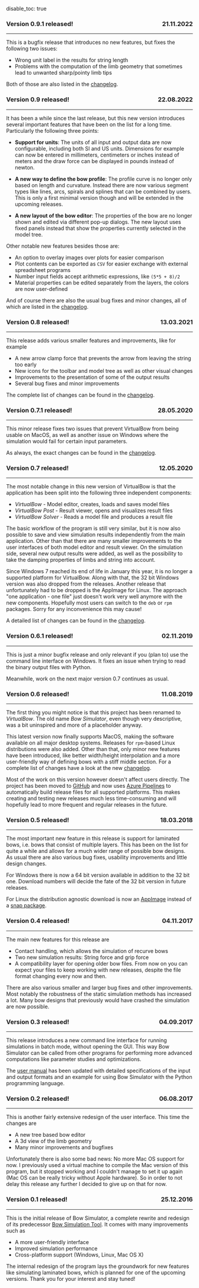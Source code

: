 disable_toc: true

### <p style="text-align:left;">Version 0.9.1 released! <span style="float:right;">21.11.2022</span></p>

---

This is a bugfix release that introduces no new features, but fixes the following two issues:

* Wrong unit label in the results for string length
* Problems with the computation of the limb geometry that sometimes lead to unwanted sharp/pointy limb tips

Both of those are also listed in the [changelog](https://github.com/bow-simulation/virtualbow/blob/develop/CHANGELOG.md#v091).

### <p style="text-align:left;">Version 0.9 released! <span style="float:right;">22.08.2022</span></p>

---

It has been a while since the last release, but this new version introduces several important features that have been on the list for a long time.
Particularly the following three points:

* **Support for units**: The units of all input and output data are now configurable, including both SI and US units. Dimensions for example can now be entered in millimeters, centimeters or inches instead of meters and the draw force can be displayed in pounds instead of newton.

* **A new way to define the bow profile**: The profile curve is no longer only based on length and curvature. Instead there are now various segment types like lines, arcs, spirals and splines that can be combined by users. This is only a first minimal version though and will be extended in the upcoming releases.

* **A new layout of the bow editor**: The properties of the bow are no longer shown and edited via different pop-up dialogs. The new layout uses fixed panels instead that show the properties currently selected in the model tree.

Other notable new features besides those are:

* An option to overlay images over plots for easier comparison
* Plot contents can be exported as `CSV` for easier exchange with external spreadsheet programs
* Number input fields accept arithmetic expressions, like `(5*5 + 8)/2`
* Material properties can be edited separately from the layers, the colors are now user-defined

And of course there are also the usual bug fixes and minor changes, all of which are listed in the [changelog](https://github.com/bow-simulation/virtualbow/blob/develop/CHANGELOG.md#v090).

### <p style="text-align:left;">Version 0.8 released! <span style="float:right;">13.03.2021</span></p>

---

This release adds various smaller features and improvements, like for example

* A new arrow clamp force that prevents the arrow from leaving the string too early
* New icons for the toolbar and model tree as well as other visual changes
* Improvements to the presentation of some of the output results
* Several bug fixes and minor improvements

The complete list of changes can be found in the [changelog](https://github.com/bow-simulation/virtualbow/blob/develop/CHANGELOG.md#v080).

### <p style="text-align:left;">Version 0.7.1 released! <span style="float:right;">28.05.2020</span></p>

---

This minor release fixes two issues that prevent VirtualBow from being usable on MacOS, as well as another issue on Windows where the simulation would fail for certain input parameters.

As always, the exact changes can be found in the [changelog](https://github.com/bow-simulation/virtualbow/blob/develop/CHANGELOG.md#v071).

### <p style="text-align:left;">Version 0.7 released! <span style="float:right;">12.05.2020</span></p>

---

The most notable change in this new version of VirtualBow is that the application has been split into the following three independent components:

* *VirtualBow* - Model editor, creates, loads and saves model files
* *VirtualBow Post* - Result viewer, opens and visualizes result files
* *VirtualBow Solver* - Reads a model file and produces a result file

The basic workflow of the program is still very similar, but it is now also possible to save and view simulation results independently from the main application.
Other than that there are many smaller improvements to the user interfaces of both model editor and result viewer.
On the simulation side, several new output results were added, as well as the possibility to take the damping properties of limbs and string into account.

Since Windows 7 reached its end of life in January this year, it is no longer a supported platform for VirtualBow.
Along with that, the 32 bit Windows version was also dropped from the releases.
Another release that unfortunately had to be dropped is the AppImage for Linux.
The approach "one application - one file" just doesn't work very well anymore with the new components.
Hopefully most users can switch to the `deb` or `rpm` packages.
Sorry for any inconvenience this may cause!

A detailed list of changes can be found in the [changelog](https://github.com/bow-simulation/virtualbow/blob/develop/CHANGELOG.md#v070).

### <p style="text-align:left;">Version 0.6.1 released! <span style="float:right;">02.11.2019</span></p>

---

This is just a minor bugfix release and only relevant if you (plan to) use the command line interface on Windows.
It fixes an issue when trying to read the binary output files with Python.

Meanwhile, work on the next major version 0.7 continues as usual.

### <p style="text-align:left;">Version 0.6 released! <span style="float:right;">11.08.2019</span></p>

---

The first thing you might notice is that this project has been renamed to *VirtualBow*.
The old name *Bow Simulator*, even though very descriptive, was a bit uninspired and more of a placeholder anyway.

This latest version now finally supports MacOS, making the software available on all major desktop systems.
Releases for `rpm`-based Linux distributions were also added. Other than that, only minor new features have been introduced, like better width/height interpolation and a more user-friendly way of defining bows with a stiff middle section.
For a complete list of changes have a look at the new [changelog](https://github.com/bow-simulation/virtualbow/blob/develop/CHANGELOG.md).

Most of the work on this version however doesn't affect users directly.
The project has been moved to [GitHub](https://github.com/bow-simulation/virtualbow/) and now uses [Azure Pipelines](https://azure.microsoft.com/en-us/services/devops/pipelines/) to automatically build release files for all supported platforms.
This makes creating and testing new releases much less time-consuming and will hopefully lead to more frequent and regular releases in the future.

### <p style="text-align:left;">Version 0.5 released! <span style="float:right;">18.03.2018</span></p>

---

The most important new feature in this release is support for laminated bows, i.e. bows that consist of multiple layers.
This has been on the list for quite a while and allows for a much wider range of possible bow designs.
As usual there are also various bug fixes, usability improvements and little design changes.

For Windows there is now a 64 bit version available in addition to the 32 bit one.
Download numbers will decide the fate of the 32 bit version in future releases.

For Linux the distribution agnostic download is now an [AppImage](https://appimage.org/) instead of a [snap package](https://snapcraft.io/).

### <p style="text-align:left;">Version 0.4 released! <span style="float:right;">04.11.2017</span></p>

---

The main new features for this release are

* Contact handling, which allows the simulation of recurve bows
* Two new simulation results: String force and grip force
* A compatibility layer for opening older bow files. From now on you can expect your files to keep working with new releases, despite the file format changing every now and then.

There are also various smaller and larger bug fixes and other improvements.
Most notably the robustness of the static simulation methods has increased a lot.
Many bow designs that previously would have crashed the simulation are now possible.

### <p style="text-align:left;">Version 0.3 released! <span style="float:right;">04.09.2017</span></p>

---

This release introduces a new command line interface for running simulations in batch mode, without opening the GUI.
This way Bow Simulator can be called from other programs for performing more advanced computations like parameter studies and optimizations.

The [user manual](resources.md) has been updated with detailed specifications of the input and output formats and an example for using Bow Simulator with the Python programming language.

### <p style="text-align:left;">Version 0.2 released! <span style="float:right;">06.08.2017</span></p>

---

This is another fairly extensive redesign of the user interface.
This time the changes are

* A new tree based bow editor
* A 3d view of the limb geometry
* Many minor improvements and bugfixes

Unfortunately there is also some bad news: No more Mac OS support for now.
I previously used a virtual machine to compile the Mac version of this program, but it stopped working and I couldn't manage to set it up again (Mac OS can be really tricky without Apple hardware).
So in order to not delay this release any further I decided to give up on that for now.


### <p style="text-align:left;">Version 0.1 released! <span style="float:right;">25.12.2016</span></p>

---

This is the initial release of Bow Simulator, a complete rewrite and redesign of its predecessor [Bow Simulation Tool](https://sourceforge.net/projects/bowsimulationtool).
It comes with many improvements such as

* A more user-friendly interface
* Improved simulation performance
* Cross-platform support (Windows, Linux, Mac OS X)

The internal redesign of the program lays the groundwork for new features like simulating laminated bows, which is planned for one of the upcoming versions.
Thank you for your interest and stay tuned!

<br>